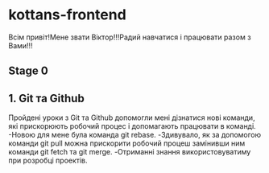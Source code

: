 # kottans-frontend 
Всім привіт!Мене звати Віктор!!!Радий навчатися і працювати разом з Вами!!!
## Stage 0
## 1. Git та Github
Пройдені уроки з Git та Github допомогли мені дізнатися нові команди,  які прискорюють робочий процес і допомагають працювати в команді. 
-Новою для мене була команда git rebase. 
-Здивувало, як за допомогою команди git pull можна прискорити робочий процеш замінивши ним команди git fetch та git merge.
-Отриманні знання використовуватиму при  розробці проектів.
